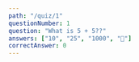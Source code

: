 ```yaml
---
path: "/quiz/1"
questionNumber: 1
question: "What is 5 + 5??"
answers: ["10", "25", "1000", "💯"]
correctAnswer: 0
---
```


<!-- Above expects format to not change, may chagne this later -->
<!-- Add any markdown here, for example if you want to give a code sample or a description -->
